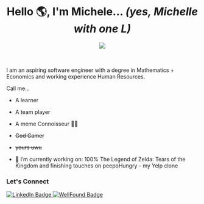 <h1 align="center">Hello 🌎, I'm Michele... <em>(yes, Michelle with one L)</em></h1>

<div align="center">
  <img src="https://gifdb.com/images/file/lofi-rooftop-study-night-chill-lqcvkej9ymld5zbv.gif">
</div>

<br><br>
I am an aspiring software engineer with a degree in Mathematics + Economics and working experience Human Resources.


Call me...
- A learner
- A team player
- A meme Connoisseur 🤌🏻
- <del>God Gamer</del>
- <del>yours uwu</del>


- 🔭 I’m currently working on: 100% The Legend of Zelda: Tears of the Kingdom and finishing touches on peepoHungry - my Yelp clone


### Let's Connect
<div id="badges">
  <a href="https://www.linkedin.com/in/michele-zhang-380417199/">
    <img src="https://img.shields.io/badge/LinkedIn-blue?style=for-the-badge&logo=linkedin&logoColor=white" alt="LinkedIn Badge"/>
  </a>
  <a target="_blank" href="https://wellfound.com/u/michele-zhang-1">
    <img src="https://img.shields.io/badge/wellfound-white?style=for-the-badge&logo=AngelList&logoColor=black" alt="WellFound Badge"/>
  </a>
</div>
<!--
**mzhanggg/mzhanggg** is a ✨ _special_ ✨ repository because its `README.md` (this file) appears on your GitHub profile.

Here are some ideas to get you started:

- 🔭 I’m currently working on ...
- 🌱 I’m currently learning ...
- 👯 I’m looking to collaborate on ...
- 🤔 I’m looking for help with ...
- 💬 Ask me about ...
- 📫 How to reach me: ...
- 😄 Pronouns: ...
- ⚡ Fun fact: ...
-->
